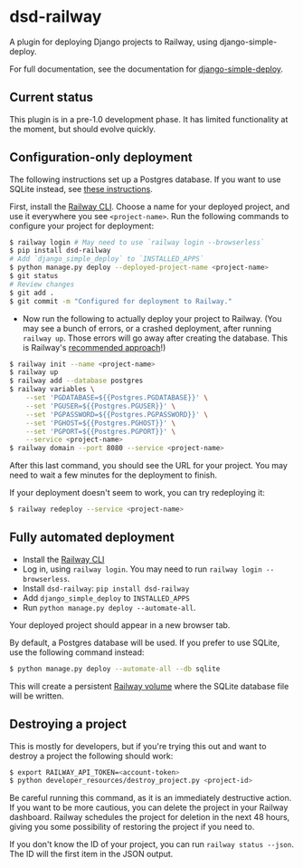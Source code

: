 dsd-railway
===

A plugin for deploying Django projects to Railway, using django-simple-deploy.

For full documentation, see the documentation for [django-simple-deploy](https://django-simple-deploy.readthedocs.io/en/latest/).

Current status
---

This plugin is in a pre-1.0 development phase. It has limited functionality at the moment, but should evolve quickly.

Configuration-only deployment
---

The following instructions set up a Postgres database. If you want to use SQLite instead, see [these instructions](tmp_docs/config_only_sqlite.md).

First, install the [Railway CLI](https://docs.railway.com/guides/cli). Choose a name for your deployed project, and use it everywhere you see `<project-name>`. Run the following commands to configure your project for deployment:

```sh
$ railway login # May need to use `railway login --browserless`
$ pip install dsd-railway
# Add `django_simple_deploy` to `INSTALLED_APPS`
$ python manage.py deploy --deployed-project-name <project-name>
$ git status
# Review changes
$ git add .
$ git commit -m "Configured for deployment to Railway."
```

- Now run the following to actually deploy your project to Railway. (You may see a bunch of errors, or a crashed deployment, after running `railway up`. Those errors will go away after creating the database. This is Railway's [recommended approach](https://docs.railway.com/guides/django#deploy-from-the-cli)!)

```sh
$ railway init --name <project-name>
$ railway up
$ railway add --database postgres
$ railway variables \
    --set 'PGDATABASE=${{Postgres.PGDATABASE}}' \
    --set 'PGUSER=${{Postgres.PGUSER}}' \
    --set 'PGPASSWORD=${{Postgres.PGPASSWORD}}' \
    --set 'PGHOST=${{Postgres.PGHOST}}' \
    --set 'PGPORT=${{Postgres.PGPORT}}' \
    --service <project-name>
$ railway domain --port 8080 --service <project-name>
```

After this last command, you should see the URL for your project. You may need to wait a few minutes for the deployment to finish.

If your deployment doesn't seem to work, you can try redeploying it:

```sh
$ railway redeploy --service <project-name>
```

Fully automated deployment
---

- Install the [Railway CLI](https://docs.railway.com/guides/cli)
- Log in, using `railway login`. You may need to run `railway login --browserless`.
- Install `dsd-railway`: `pip install dsd-railway`
- Add `django_simple_deploy` to `INSTALLED_APPS`
- Run `python manage.py deploy --automate-all`.

Your deployed project should appear in a new browser tab.

By default, a Postgres database will be used. If you prefer to use SQLite, use the following command instead:

```sh
$ python manage.py deploy --automate-all --db sqlite
```

This will create a persistent [Railway volume](https://docs.railway.com/reference/volumes) where the SQLite database file will be written.

Destroying a project
---

This is mostly for developers, but if you're trying this out and want to destroy a project the following should work:

```sh
$ export RAILWAY_API_TOKEN=<account-token>
$ python developer_resources/destroy_project.py <project-id>
```

Be careful running this command, as it is an immediately destructive action. If you want to be more cautious, you can delete the project in your Railway dashboard. Railway schedules the project for deletion in the next 48 hours, giving you some possibility of restoring the project if you need to.

If you don't know the ID of your project, you can run `railway status --json`. The ID will the first item in the JSON output.
